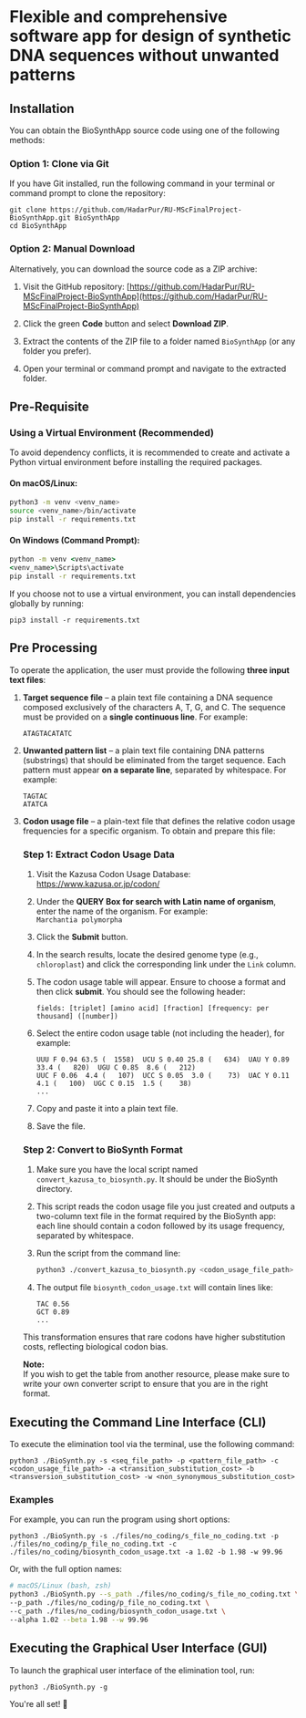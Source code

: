 # Flexible and comprehensive software app for design of synthetic DNA sequences without unwanted patterns

## Installation

You can obtain the BioSynthApp source code using one of the following methods:

### Option 1: Clone via Git

If you have Git installed, run the following command in your terminal or command prompt to clone the repository:

```
git clone https://github.com/HadarPur/RU-MScFinalProject-BioSynthApp.git BioSynthApp
cd BioSynthApp
```

### Option 2: Manual Download

Alternatively, you can download the source code as a ZIP archive:

1. Visit the GitHub repository: [https://github.com/HadarPur/RU-MScFinalProject-BioSynthApp](https://github.com/HadarPur/RU-MScFinalProject-BioSynthApp)

2. Click the green **Code** button and select **Download ZIP**.

3. Extract the contents of the ZIP file to a folder named `BioSynthApp` (or any folder you prefer).

4. Open your terminal or command prompt and navigate to the extracted folder.

## Pre-Requisite

### Using a Virtual Environment (Recommended)

To avoid dependency conflicts, it is recommended to create and activate a Python virtual environment before installing the required packages.

#### On macOS/Linux:

```bash
python3 -m venv <venv_name>
source <venv_name>/bin/activate
pip install -r requirements.txt
```

#### On Windows (Command Prompt):

```cmd
python -m venv <venv_name>
<venv_name>\Scripts\activate
pip install -r requirements.txt
```

If you choose not to use a virtual environment, you can install dependencies globally by running:

```
pip3 install -r requirements.txt
```

## Pre Processing

To operate the application, the user must provide the following **three input text files**:

1. **Target sequence file** – a plain text file containing a DNA sequence composed exclusively of the characters A, T,
   G, and C. The sequence must be provided on a **single continuous line**. For example:

    ```
    ATAGTACATATC
    ```

2. **Unwanted pattern list** – a plain text file containing DNA patterns (substrings) that should be eliminated from the
   target sequence. Each pattern must appear **on a separate line**, separated by whitespace. For example:

    ```
    TAGTAC
    ATATCA
    ```

3. **Codon usage file** – a plain-text file that defines the relative codon usage frequencies for a specific organism.
   To obtain and prepare this file:

   ### Step 1: Extract Codon Usage Data

    1. Visit the Kazusa Codon Usage Database:  
       https://www.kazusa.or.jp/codon/

    2. Under the **QUERY Box for search with Latin name of organism**, enter the name of the organism. For example:  
       `Marchantia polymorpha`

    3. Click the **Submit** button.

    4. In the search results, locate the desired genome type (e.g., `chloroplast`) and click the corresponding link
       under the `Link` column.

    5. The codon usage table will appear. Ensure to choose a format and then click **submit**. You should see the
       following header:

        ```
        fields: [triplet] [amino acid] [fraction] [frequency: per thousand] ([number])
        ```

    6. Select the entire codon usage table (not including the header), for example:

        ```
        UUU F 0.94 63.5 (  1558)  UCU S 0.40 25.8 (   634)  UAU Y 0.89 33.4 (   820)  UGU C 0.85  8.6 (   212)
        UUC F 0.06  4.4 (   107)  UCC S 0.05  3.0 (    73)  UAC Y 0.11  4.1 (   100)  UGC C 0.15  1.5 (    38)
        ...
        ```

    7. Copy and paste it into a plain text file.

    8. Save the file.

   ### Step 2: Convert to BioSynth Format

    1. Make sure you have the local script named `convert_kazusa_to_biosynth.py`. It should be under the BioSynth
       directory.

    2. This script reads the codon usage file you just created and outputs a two-column text file in the format required
       by the BioSynth app: each line should contain a codon followed by its usage frequency, separated by whitespace.

    3. Run the script from the command line:

        ```bash
        python3 ./convert_kazusa_to_biosynth.py <codon_usage_file_path>
        ```

    4. The output file `biosynth_codon_usage.txt` will contain lines like:

        ```
        TAC 0.56
        GCT 0.89
        ...
        ```

   This transformation ensures that rare codons have higher substitution costs, reflecting biological codon bias.

   **Note:**  
   If you wish to get the table from another resource, please make sure to write your own converter script to ensure
   that you are in the right format.

## Executing the Command Line Interface (CLI)

To execute the elimination tool via the terminal, use the following command:

```
python3 ./BioSynth.py -s <seq_file_path> -p <pattern_file_path> -c <codon_usage_file_path> -a <transition_substitution_cost> -b <transversion_substitution_cost> -w <non_synonymous_substitution_cost>
```

### Examples
For example, you can run the program using short options:

```
python3 ./BioSynth.py -s ./files/no_coding/s_file_no_coding.txt -p ./files/no_coding/p_file_no_coding.txt -c ./files/no_coding/biosynth_codon_usage.txt -a 1.02 -b 1.98 -w 99.96
```

Or, with the full option names:

```bash
# macOS/Linux (bash, zsh)
python3 ./BioSynth.py --s_path ./files/no_coding/s_file_no_coding.txt \
--p_path ./files/no_coding/p_file_no_coding.txt \
--c_path ./files/no_coding/biosynth_codon_usage.txt \
--alpha 1.02 --beta 1.98 --w 99.96
```

## Executing the Graphical User Interface (GUI)

To launch the graphical user interface of the elimination tool, run:

```
python3 ./BioSynth.py -g
```

You're all set! 🚀
